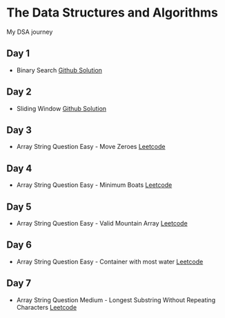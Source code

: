 # The Data Structures and Algorithms

My DSA journey

## Day 1

- Binary Search [Github Solution](https://github.com/habib-ahmed-00/dsa/blob/main/Algorithms/Binary%20Search.py)

## Day 2

- Sliding Window [Github Solution](https://github.com/habib-ahmed-00/dsa/blob/main/Algorithms/Sliding%20Window.py)

## Day 3

- Array String Question Easy - Move Zeroes [Leetcode](https://leetcode.com/problems/move-zeroes/)

## Day 4

- Array String Question Easy - Minimum Boats [Leetcode](https://leetcode.com/problems/boats-to-save-people/)


## Day 5

- Array String Question Easy - Valid Mountain Array [Leetcode](https://leetcode.com/problems/valid-mountain-array/)


## Day 6

- Array String Question Easy - Container with most water [Leetcode](https://leetcode.com/problems/container-with-most-water/)


## Day 7

- Array String Question Medium - Longest Substring Without Repeating Characters [Leetcode](https://leetcode.com/problems/longest-substring-without-repeating-characters/)